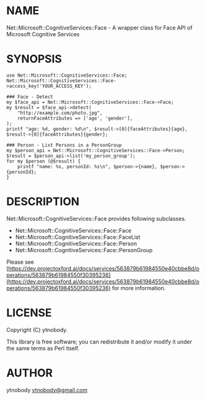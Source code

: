 # NAME

Net::Microsoft::CognitiveServices::Face - A wrapper class for Face API of Microsoft Cognitive Services

# SYNOPSIS

    use Net::Microsoft::CognitiveServices::Face;
    Net::Microsoft::CognitiveServices::Face->access_key('YOUR_ACCESS_KEY');

    ### Face - Detect
    my $face_api = Net::Microsoft::CognitiveServices::Face->Face;
    my $result = $face_api->detect(
        "http://example.com/photo.jpg", 
        returnFaceAttributes => ['age', 'gender'],
    );
    printf "age: %d, gender: %d\n", $result->[0]{faceAttributes}{age}, $result->[0]{faceAttributes}{gender};
    
    ### Person - List Persons in a PersonGroup
    my $person_api = Net::Microsoft::CognitiveServices::Face->Person;
    $result = $person_api->list('my_person_group');
    for my $person (@$result) {
        printf "name: %s, personId: %s\n", $person->{name}, $person->{personId};
    }

# DESCRIPTION

Net::Microsoft::CognitiveServices::Face provides following subclasses.

- Net::Microsoft::CognitiveServices::Face::Face
- Net::Microsoft::CognitiveServices::Face::FaceList
- Net::Microsoft::CognitiveServices::Face::Person
- Net::Microsoft::CognitiveServices::Face::PersonGroup

Please see [https://dev.projectoxford.ai/docs/services/563879b61984550e40cbbe8d/operations/563879b61984550f30395236](https://dev.projectoxford.ai/docs/services/563879b61984550e40cbbe8d/operations/563879b61984550f30395236) for more information. 

# LICENSE

Copyright (C) ytnobody.

This library is free software; you can redistribute it and/or modify
it under the same terms as Perl itself.

# AUTHOR

ytnobody <ytnobody@gmail.com>
